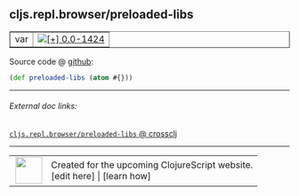 ## cljs.repl.browser/preloaded-libs



 <table border="1">
<tr>
<td>var</td>
<td><a href="https://github.com/cljsinfo/cljs-api-docs/tree/0.0-1424"><img valign="middle" alt="[+] 0.0-1424" title="Added in 0.0-1424" src="https://img.shields.io/badge/+-0.0--1424-lightgrey.svg"></a> </td>
</tr>
</table>









Source code @ [github](https://github.com/clojure/clojurescript/blob/r2120/src/clj/cljs/repl/browser.clj#L24):

```clj
(def preloaded-libs (atom #{}))
```

<!--
Repo - tag - source tree - lines:

 <pre>
clojurescript @ r2120
└── src
    └── clj
        └── cljs
            └── repl
                └── <ins>[browser.clj:24](https://github.com/clojure/clojurescript/blob/r2120/src/clj/cljs/repl/browser.clj#L24)</ins>
</pre>

-->

---



###### External doc links:

[`cljs.repl.browser/preloaded-libs` @ crossclj](http://crossclj.info/fun/cljs.repl.browser/preloaded-libs.html)<br>

---

 <table>
<tr><td>
<img valign="middle" align="right" width="48px" src="http://i.imgur.com/Hi20huC.png">
</td><td>
Created for the upcoming ClojureScript website.<br>
[edit here] | [learn how]
</td></tr></table>

[edit here]:https://github.com/cljsinfo/cljs-api-docs/blob/master/cljsdoc/cljs.repl.browser_preloaded-libs.cljsdoc
[learn how]:https://github.com/cljsinfo/cljs-api-docs/wiki/cljsdoc-files

<!--

This information was too distracting to show to readers, but I'll leave it
commented here since it is helpful to:

- pretty-print the data used to generate this document
- and show how to retrieve that data



The API data for this symbol:

```clj
{:ns "cljs.repl.browser",
 :name "preloaded-libs",
 :type "var",
 :source {:code "(def preloaded-libs (atom #{}))",
          :title "Source code",
          :repo "clojurescript",
          :tag "r2120",
          :filename "src/clj/cljs/repl/browser.clj",
          :lines [24]},
 :full-name "cljs.repl.browser/preloaded-libs",
 :full-name-encode "cljs.repl.browser_preloaded-libs",
 :history [["+" "0.0-1424"]]}

```

Retrieve the API data for this symbol:

```clj
;; from Clojure REPL
(require '[clojure.edn :as edn])
(-> (slurp "https://raw.githubusercontent.com/cljsinfo/cljs-api-docs/catalog/cljs-api.edn")
    (edn/read-string)
    (get-in [:symbols "cljs.repl.browser/preloaded-libs"]))
```

-->
